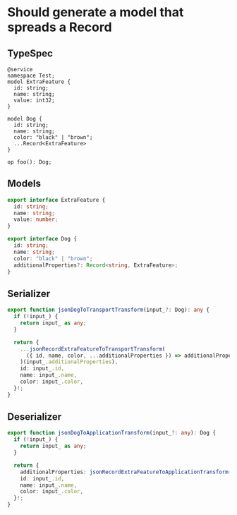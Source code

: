 # Should generate a model that spreads a Record

## TypeSpec

```tsp
@service
namespace Test;
model ExtraFeature {
  id: string;
  name: string;
  value: int32;
}

model Dog {
  id: string;
  name: string;
  color: "black" | "brown";
  ...Record<ExtraFeature>
}

op foo(): Dog;
```

## Models

```ts src/models/models.ts interface ExtraFeature
export interface ExtraFeature {
  id: string;
  name: string;
  value: number;
}
```

```ts src/models/models.ts interface Dog
export interface Dog {
  id: string;
  name: string;
  color: "black" | "brown";
  additionalProperties?: Record<string, ExtraFeature>;
}
```

## Serializer

```ts src/models/serializers.ts function jsonDogToTransportTransform
export function jsonDogToTransportTransform(input_?: Dog): any {
  if (!input_) {
    return input_ as any;
  }

  return {
    ...jsonRecordExtraFeatureToTransportTransform(
      ({ id, name, color, ...additionalProperties }) => additionalProperties,
    )(input_.additionalProperties),
    id: input_.id,
    name: input_.name,
    color: input_.color,
  }!;
}
```

## Deserializer

```ts src/models/serializers.ts function jsonDogToApplicationTransform
export function jsonDogToApplicationTransform(input_?: any): Dog {
  if (!input_) {
    return input_ as any;
  }

  return {
    additionalProperties: jsonRecordExtraFeatureToApplicationTransform(input_),
    id: input_.id,
    name: input_.name,
    color: input_.color,
  }!;
}
```
